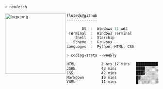 ```zsh
> neofetch
```

<!--img align="left" src="https://github.com/fluteds.png" alt="logo.png" width="200"/>-->
<img align="left" src="https://external-content.duckduckgo.com/iu/?u=https%3A%2F%2F78.media.tumblr.com%2F975fca5f82161b190efdcaa05ffbd4ec%2Ftumblr_p6q6m9TJF01x3p3jmo1_500.png&f=1&nofb=1" alt="logo.png" width="200"/>

```csharp
fluteds@github
--------------

       OS  :  Windows 11 x64
 Terminal  :  Windows Terminal
    Shell  :  Starship
   Scheme  :  Gruvbox
Languages  :  Python, HTML, CSS
```

```zsh
> coding-stats --weekly
```

<!--START_SECTION:waka-->

```txt
HTML            2 hrs 17 mins   ████████████▒░░░░░░░░░░░░   49.29 %
JSON            43 mins         ████░░░░░░░░░░░░░░░░░░░░░   15.60 %
CSS             42 mins         ███▓░░░░░░░░░░░░░░░░░░░░░   15.33 %
Markdown        19 mins         █▓░░░░░░░░░░░░░░░░░░░░░░░   06.96 %
YAML            11 mins         █░░░░░░░░░░░░░░░░░░░░░░░░   04.13 %
```

<!--END_SECTION:waka-->
